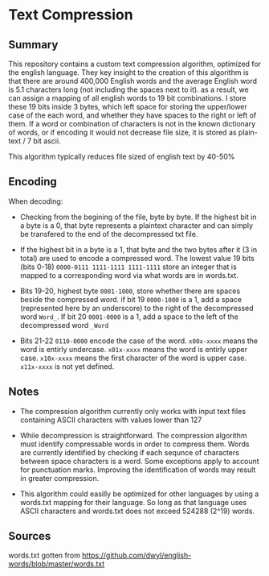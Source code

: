 # Text Compression

## Summary

This repository contains a custom text compression algorithm, optimized for the english language. They key insight to the creation of this algorithm is that there are around 400,000 English words and the average English word is 5.1 characters long (not including the spaces next to it). as a result, we can assign a mapping of all english words to 19 bit combinations. I store these 19 bits inside 3 bytes, which left space for storing the upper/lower case of the each word, and whether they have spaces to the right or left of them. If a word or combination of characters is not in the known dictionary of words, or if encoding it would not decrease file size, it is stored as plain-text / 7 bit ascii.

This algorithm typically reduces file sized of english text by 40-50%

## Encoding

When decoding:

- Checking from the begining of the file, byte by byte. If the highest bit in a byte is a 0, that byte represents a plaintext character and can simply be transfered to the end of the decompressed txt file.

- If the highest bit in a byte is a 1, that byte and the two bytes after it (3 in total) are used to encode a compressed word. The lowest value 19 bits (bits 0-18) ``0000-0111 1111-1111 1111-1111`` store an integer that is mapped to a corresponding word via what words are in words.txt. 

- Bits 19-20, highest byte ``0001-1000``, store whether there are spaces beside the compressed word. if bit 19 ``0000-1000`` is a 1, add a space (represented here by an underscore) to the right of the decompressed word ``Word_``. If bit 20 ``0001-0000`` is a 1, add a space to the left of the decompressed word ``_Word``

- Bits 21-22 ``0110-0000`` encode the case of the word. ``x00x-xxxx`` means the word is entirly undercase. ``x01x-xxxx`` means the word is entirly upper case. ``x10x-xxxx`` means the first character of the word is upper case. ``x11x-xxxx`` is not yet defined.

## Notes

- The compression algorithm currently only works with input text files containing ASCII characters with values lower than 127

- While decompression is straightforward. The compression algorithm must identify compressable words in order to compress them. Words are currently identified by checking if each sequnce of characters between space characters is a word. Some exceptions apply to account for punctuation marks. Improving the identification of words may result in greater compression.

- This algorithm could easilly be optimized for other languages by using a words.txt mapping for their language. So long as that language uses ASCII characters and words.txt does not exceed 524288 (2^19) words.

## Sources

words.txt gotten from https://github.com/dwyl/english-words/blob/master/words.txt
